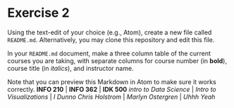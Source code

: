 # Exercise 2
Using the text-edit of your choice (e.g., Atom), create a new file called `README.md`. Alternatively, you may clone this repository and edit this file.

In your `README.md` document, make a three column table of the current courses you are taking, with separate columns for course number (in **bold**), course title (in _italics_), and instructor name.

Note that you can preview this Markdown in Atom to make sure it works correctly.
**INFO 210**              | **INFO 362**                 |    **IDK 500**
_intro to Data Science_   |  _Intro to Visualizations_   | _I Dunno_ 
_Chris Holstrom_          | _Marlyn Ostergren_           | _Uhhh Yeah_
